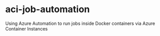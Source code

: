 # aci-job-automation
Using Azure Automation to run jobs inside Docker containers via Azure Container Instances
